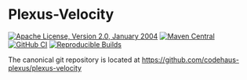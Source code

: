 Plexus-Velocity
===============

[![Apache License, Version 2.0, January 2004](https://img.shields.io/github/license/codehaus-plexus/plexus-velocity.svg?label=License)](http://www.apache.org/licenses/)
[![Maven Central](https://img.shields.io/maven-central/v/org.codehaus.plexus/plexus-velocity.svg?label=Maven%20Central)](https://search.maven.org/artifact/org.codehaus.plexus/plexus-velocity)
[![GitHub CI](https://github.com/codehaus-plexus/plexus-velocity/actions/workflows/maven.yml/badge.svg)](https://github.com/codehaus-plexus/plexus-velocity/actions/workflows/maven.yml)
[![Reproducible Builds](https://img.shields.io/endpoint?url=https://raw.githubusercontent.com/jvm-repo-rebuild/reproducible-central/master/content/org/codehaus/plexus/plexus-velocity/badge.json)](https://github.com/jvm-repo-rebuild/reproducible-central/blob/master/content/org/codehaus/plexus/plexus-velocity/README.md)

The canonical git repository is located at https://github.com/codehaus-plexus/plexus-velocity
